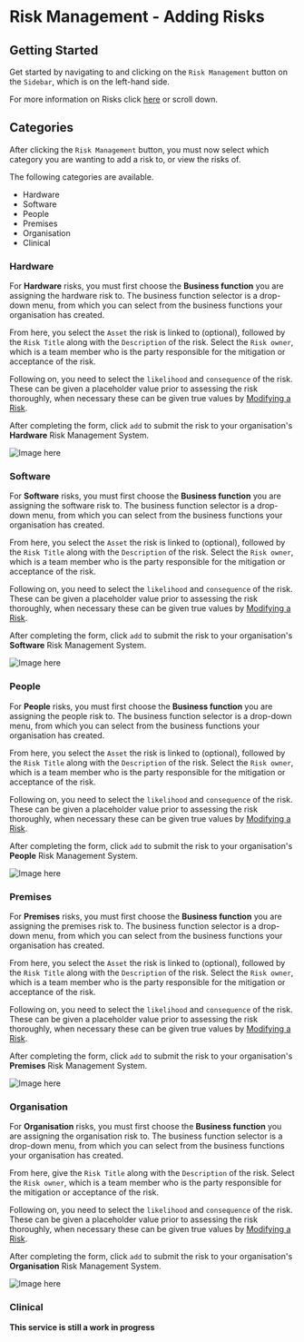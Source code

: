 # Risk Management - Adding Risks

## Getting Started

Get started by navigating to and clicking on the `Risk Management` button on the `Sidebar`, which is on the left-hand side.

For more information on Risks click [here][Risks] or scroll down.

## Categories

After clicking the `Risk Management` button, you must now select which category you are wanting to add a risk to, or view the risks of.

The following categories are available.
+ Hardware
+ Software
+ People
+ Premises
+ Organisation
+ Clinical

### Hardware

For **Hardware** risks, you must first choose the **Business function** you are assigning the hardware risk to. The business function selector is a drop-down menu, from which you can select from the business functions your organisation has created.

From here, you select the `Asset` the risk is linked to (optional), followed by the `Risk Title` along with the `Description` of the risk. Select the `Risk owner`, which is a team member who is the party responsible for the mitigation or acceptance of the risk. 

Following on, you need to select the `likelihood` and `consequence` of the risk. These can be given a placeholder value prior to assessing the risk thoroughly, when necessary these can be given true values by [Modifying a Risk][].

After completing the form, click `add` to submit the risk to your organisation's **Hardware** Risk Management System.

![Image here](https://imssystems.tech/assets/images/docs/img.png "Completed Hardware Risk Form")

### Software

For **Software** risks, you must first choose the **Business function** you are assigning the software risk to. The business function selector is a drop-down menu, from which you can select from the business functions your organisation has created.

From here, you select the `Asset` the risk is linked to (optional), followed by the `Risk Title` along with the `Description` of the risk. Select the `Risk owner`, which is a team member who is the party responsible for the mitigation or acceptance of the risk. 

Following on, you need to select the `likelihood` and `consequence` of the risk. These can be given a placeholder value prior to assessing the risk thoroughly, when necessary these can be given true values by [Modifying a Risk][].

After completing the form, click `add` to submit the risk to your organisation's **Software** Risk Management System.

![Image here](https://imssystems.tech/assets/images/docs/img.png "Completed Software Risk Form")

### People

For **People** risks, you must first choose the **Business function** you are assigning the people risk to. The business function selector is a drop-down menu, from which you can select from the business functions your organisation has created.

From here, you select the `Asset` the risk is linked to (optional), followed by the `Risk Title` along with the `Description` of the risk. Select the `Risk owner`, which is a team member who is the party responsible for the mitigation or acceptance of the risk. 

Following on, you need to select the `likelihood` and `consequence` of the risk. These can be given a placeholder value prior to assessing the risk thoroughly, when necessary these can be given true values by [Modifying a Risk][].

After completing the form, click `add` to submit the risk to your organisation's **People** Risk Management System.

![Image here](https://imssystems.tech/assets/images/docs/img.png "Completed People Risk Form")

### Premises

For **Premises** risks, you must first choose the **Business function** you are assigning the premises risk to. The business function selector is a drop-down menu, from which you can select from the business functions your organisation has created.

From here, you select the `Asset` the risk is linked to (optional), followed by the `Risk Title` along with the `Description` of the risk. Select the `Risk owner`, which is a team member who is the party responsible for the mitigation or acceptance of the risk. 

Following on, you need to select the `likelihood` and `consequence` of the risk. These can be given a placeholder value prior to assessing the risk thoroughly, when necessary these can be given true values by [Modifying a Risk][].

After completing the form, click `add` to submit the risk to your organisation's **Premises** Risk Management System.

![Image here](https://imssystems.tech/assets/images/docs/img.png "Completed Premises Risk Form")

### Organisation

For **Organisation** risks, you must first choose the **Business function** you are assigning the organisation risk to. The business function selector is a drop-down menu, from which you can select from the business functions your organisation has created.

From here, give the `Risk Title` along with the `Description` of the risk. Select the `Risk owner`, which is a team member who is the party responsible for the mitigation or acceptance of the risk. 

Following on, you need to select the `likelihood` and `consequence` of the risk. These can be given a placeholder value prior to assessing the risk thoroughly, when necessary these can be given true values by [Modifying a Risk][].

After completing the form, click `add` to submit the risk to your organisation's **Organisation** Risk Management System.

![Image here](https://imssystems.tech/assets/images/docs/img.png "Completed Organisation Risk Form")

### Clinical

**This service is still a work in progress**

[Risks]: /link/to/AssetActions "Link to Asset and Risk Actions.md/##Risks"
[Modifying a Risk]: /link/to/AssetActions "Link to Asset and Risk Actions.md/####Modifying a Risk"
